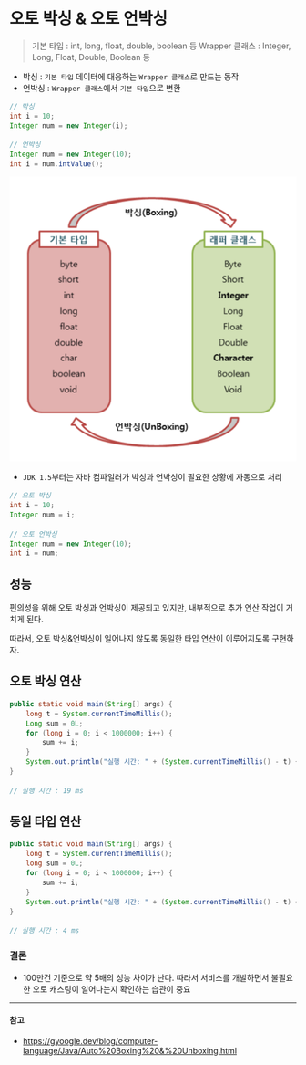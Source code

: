 # 오토 박싱 & 오토 언박싱

>기본 타입 : int, long, float, double, boolean 등
>Wrapper 클래스 : Integer, Long, Float, Double, Boolean 등

- 박싱 : `기본 타입` 데이터에 대응하는 `Wrapper 클래스`로 만드는 동작
- 언박싱 : `Wrapper 클래스`에서 `기본 타입`으로 변환

```java
// 박싱
int i = 10;
Integer num = new Integer(i);

// 언박싱
Integer num = new Integer(10);
int i = num.intValue();
```
![auto_boxing_unboxing](./img/java_auto_boxing_unboxing.png)

- `JDK 1.5`부터는 자바 컴파일러가 박싱과 언박싱이 필요한 상황에 자동으로 처리

```java
// 오토 박싱
int i = 10;
Integer num = i;

// 오토 언박싱
Integer num = new Integer(10);
int i = num;
```

## 성능
편의성을 위해 오토 박싱과 언박싱이 제공되고 있지만, 내부적으로 추가 연산 작업이 거치게 된다.

따라서, 오토 박싱&언박싱이 일어나지 않도록 동일한 타입 연산이 이루어지도록 구현하자.

## 오토 박싱 연산

```java
public static void main(String[] args) {
    long t = System.currentTimeMillis();
    Long sum = 0L;
    for (long i = 0; i < 1000000; i++) {
        sum += i;
    }
    System.out.println("실행 시간: " + (System.currentTimeMillis() - t) + " ms");
}

// 실행 시간 : 19 ms
```

## 동일 타입 연산

```java
public static void main(String[] args) {
    long t = System.currentTimeMillis();
    long sum = 0L;
    for (long i = 0; i < 1000000; i++) {
        sum += i;
    }
    System.out.println("실행 시간: " + (System.currentTimeMillis() - t) + " ms") ;
}

// 실행 시간 : 4 ms
```

### 결론
- 100만건 기준으로 약 5배의 성능 차이가 난다. 따라서 서비스를 개발하면서 불필요한 오토 캐스팅이 일어나는지 확인하는 습관이 중요


---

#### 참고

- https://gyoogle.dev/blog/computer-language/Java/Auto%20Boxing%20&%20Unboxing.html